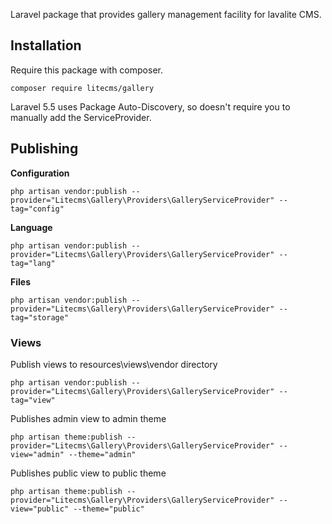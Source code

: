 Laravel package that provides gallery management facility for lavalite CMS.

## Installation

Require this package with composer. 

    composer require litecms/gallery

Laravel 5.5 uses Package Auto-Discovery, so doesn't require you to manually add the ServiceProvider.


## Publishing

**Configuration**

    php artisan vendor:publish --provider="Litecms\Gallery\Providers\GalleryServiceProvider" --tag="config"

**Language**

    php artisan vendor:publish --provider="Litecms\Gallery\Providers\GalleryServiceProvider" --tag="lang"

**Files**

    php artisan vendor:publish --provider="Litecms\Gallery\Providers\GalleryServiceProvider" --tag="storage"

### Views

Publish views to resources\views\vendor directory

    php artisan vendor:publish --provider="Litecms\Gallery\Providers\GalleryServiceProvider" --tag="view"

Publishes admin view to admin theme

    php artisan theme:publish --provider="Litecms\Gallery\Providers\GalleryServiceProvider" --view="admin" --theme="admin"

Publishes public view to public theme

    php artisan theme:publish --provider="Litecms\Gallery\Providers\GalleryServiceProvider" --view="public" --theme="public"